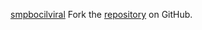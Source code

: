 [smpbocilviral](https://smpbocilviral.pages.dev)
Fork the [repository](https://github.com/hormabalun) on GitHub.